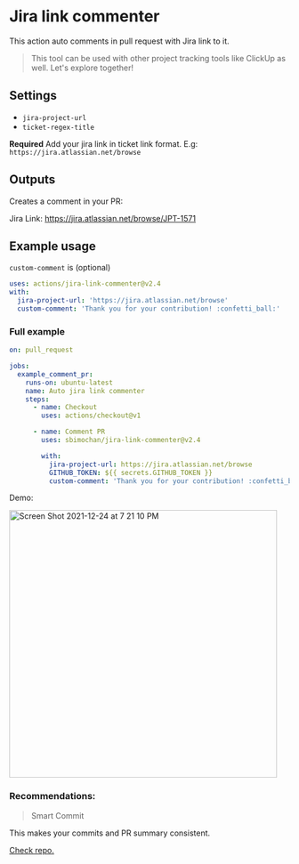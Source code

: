 # Jira link commenter

This action auto comments in pull request with Jira link to it.
>This tool can be used with other project tracking tools like ClickUp as well. Let's explore together!

## Settings

 - `jira-project-url`
 - `ticket-regex-title`

**Required** Add your jira link in ticket link format.
E.g:
`https://jira.atlassian.net/browse`

## Outputs

Creates a comment in your PR:

Jira Link: https://jira.atlassian.net/browse/JPT-1571

## Example usage

`custom-comment` is (optional)

```yaml
uses: actions/jira-link-commenter@v2.4
with:
  jira-project-url: 'https://jira.atlassian.net/browse'
  custom-comment: 'Thank you for your contribution! :confetti_ball:'
```

### Full example

```yaml
on: pull_request

jobs:
  example_comment_pr:
    runs-on: ubuntu-latest
    name: Auto jira link commenter
    steps:
      - name: Checkout
        uses: actions/checkout@v1

      - name: Comment PR
        uses: sbimochan/jira-link-commenter@v2.4

        with:
          jira-project-url: https://jira.atlassian.net/browse
          GITHUB_TOKEN: ${{ secrets.GITHUB_TOKEN }}
          custom-comment: 'Thank you for your contribution! :confetti_ball:'
```

Demo:

<img width="481" alt="Screen Shot 2021-12-24 at 7 21 10 PM" src="https://user-images.githubusercontent.com/11685953/147376660-50957431-f9a8-4317-b10a-9fcce82e7b42.png">


### Recommendations:

> Smart Commit

This makes your commits and PR summary consistent.

<a href="https://github.com/sbimochan/smart-commit" target="_blank">Check repo.</a>
